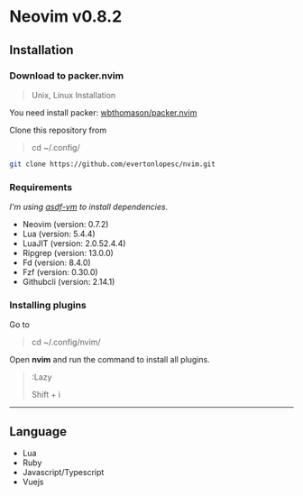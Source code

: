 # Neovim v0.8.2

## Installation

### Download to packer.nvim

> Unix, Linux Installation

You need install packer: [wbthomason/packer.nvim](https://github.com/wbthomason/packer.nvim#quickstart)

Clone this repository from

> cd ~/.config/

```sh
git clone https://github.com/evertonlopesc/nvim.git
```

### Requirements

_I'm using [asdf-vm](https://asdf-vm.com/) to install dependencies._

- Neovim (version: 0.7.2)
- Lua (version: 5.4.4)
- LuaJIT (version: 2.0.52.4.4)
- Ripgrep (version: 13.0.0)
- Fd (version: 8.4.0)
- Fzf (version: 0.30.0)
- Githubcli (version: 2.14.1)

### Installing plugins

Go to

> cd ~/.config/nvim/

Open **nvim** and run the command to install all plugins.

> :Lazy
>
> Shift + i

---

## Language

- Lua
- Ruby
- Javascript/Typescript
- Vuejs
